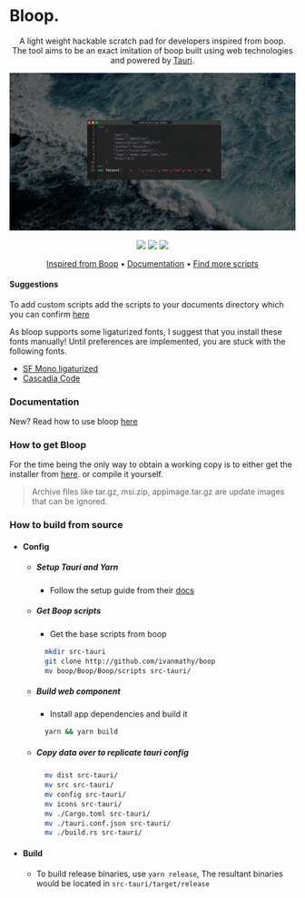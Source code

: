 ﻿# Bloop.
<p align="center">
A light weight hackable scratch pad for developers inspired from boop.<br/>
The tool aims to be an exact imitation of boop built using web technologies and powered by <a href="https://tauri.studio">Tauri</a>.
</p>

<p align="center">
    <img src="assets/UI.png?raw=true" width="663" alt="UI screenshot">
</p>

<p align="center">
  <a href="https://github.com/Blakeinstein/Bloop/releases"><img src="https://github.com/Blakeinstein/Bloop/workflows/Release/badge.svg"></a>  <a href="https://github.com/Blakeinstein/Bloop/"><img src="https://img.shields.io/github/issues/Blakeinstein/Bloop"></a>  <a href="https://github.com/Blakeinstein/Bloop/stargazers"><img src="https://img.shields.io/github/stars/Blakeinstein/Bloop"></a>
</p>

<p align="center">
  <a href="https://boop.okat.best/">Inspired from Boop</a>  •  <a href="https://github.com/Blakeinstein/Bloop/wiki/Getting-Started">Documentation</a>  •  <a href="https://github.com/IvanMathy/Boop/tree/main/Scripts">Find more scripts</a>
</p>

#### Suggestions
To add custom scripts add the scripts to your documents directory which you can confirm [here](https://docs.rs/dirs-next/2.0.0/dirs_next/fn.document_dir.html)

As bloop supports some ligaturized fonts, I suggest that you install these fonts manually!
Until preferences are implemented, you are stuck with the following fonts.
* [SF Mono ligaturized](https://github.com/kube/sf-mono-ligaturized/tree/master/ligaturized)
* [Cascadia Code](https://github.com/microsoft/cascadia-code)

### Documentation
New? Read how to use bloop [here](https://github.com/Blakeinstein/Bloop/wiki/Getting-Started)

### How to get Bloop

For the time being the only way to obtain a working copy is to either get the installer from [here](https://github.com/Blakeinstein/Bloop/releases). or compile it yourself.

> Archive files like tar.gz, msi.zip, appimage.tar.gz are update images that can be ignored.

### How to build from source

- ####  Config
  - ##### Setup Tauri and Yarn
    - Follow the setup guide from their [docs](https://tauri.studio/en/docs/getting-started/intro)
  - ##### Get Boop scripts
    - Get the base scripts from boop
    ```bash
      mkdir src-tauri
      git clone http://github.com/ivanmathy/boop
      mv boop/Boop/Boop/scripts src-tauri/
    ```
  - ##### Build web component
    - Install app dependencies and build it
    ```bash
      yarn && yarn build
    ```
  - ##### Copy data over to replicate tauri config
    ```bash
      mv dist src-tauri/
      mv src src-tauri/
      mv config src-tauri/
      mv icons src-tauri/
      mv ./Cargo.toml src-tauri/
      mv ./tauri.conf.json src-tauri/
      mv ./build.rs src-tauri/
    ```
 - #### Build
   -  To build release binaries, use ``` yarn release ```, The resultant binaries would be located in ```src-tauri/target/release```

<!-- ##### TODO -->
<!-- - [Documentation](https://github.com/Blakeinstein/Bloop/wiki)
- [Custom scripts](https://github.com/Blakeinstein/Bloop/wiki#CustomScripts) -->
